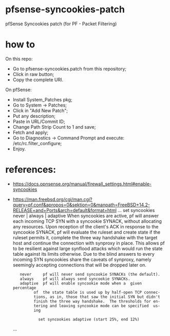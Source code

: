 # pfsense-syncookies-patch
pfSense Syncookies patch (for PF - Packet Filtering)

# how to
On this repo:
- Go to pfsense-syncookies.patch from this repository;
- Click in raw button;
- Copy the complete URI.

On pfSense:
- Install System_Patches pkg;
- Go to System -> Patches;
- Click in "Add New Patch";
- Put any description;
- Paste in URL/Commit ID;
- Change Path Strip Count to 1 and save;
- Fetch and apply;
- Go to Diagnostics -> Command Prompt and execute: /etc/rc.filter_configure;
- Enjoy.

# references:
- https://docs.opnsense.org/manual/firewall_settings.html#enable-syncookies
- https://man.freebsd.org/cgi/man.cgi?query=pf.conf&apropos=0&sektion=0&manpath=FreeBSD+14.2-RELEASE+and+Ports&arch=default&format=html
  ...
  set syncookies never | always | adaptive
	     When syncookies are active, pf will answer	each incoming TCP  SYN
	     with  a syncookie SYNACK, without allocating any resources.  Upon
	     reception of the  client's	 ACK  in  response  to	the  syncookie
	     SYNACK,  pf  will	evaluate  the  ruleset and create state	if the
	     ruleset permits it, complete the three  way  handshake  with  the
	     target  host  and continue	the connection with synproxy in	place.
	     This allows pf to be resilient  against  large  synflood  attacks
	     which  would  run	the  state table against its limits otherwise.
	     Due to the	blind answers to every incoming	SYN  syncookies	 share
	     the  caveats  of synproxy,	namely seemingly accepting connections
	     that will be dropped later	on.

	     never     pf will never send syncookie SYNACKs (the default).
	     always    pf will always send syncookie SYNACKs.
	     adaptive  pf will enable syncookie	mode when a  given  percentage
		       of  the state table is used up by half-open TCP connec-
		       tions, as in, those that	saw the	initial	SYN but	didn't
		       finish the three	way handshake.	The thresholds for en-
		       tering and leaving syncookie mode can be	specified  us-
		       ing

			     set syncookies adaptive (start 25%, end 12%)
    ...
